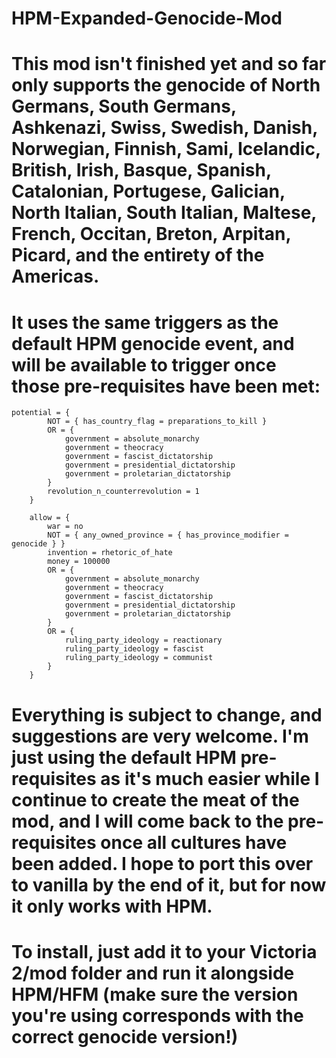 # HPM-Expanded-Genocide-Mod

# This mod isn't finished yet and so far only supports the genocide of North Germans, South Germans, Ashkenazi, Swiss, Swedish, Danish, Norwegian, Finnish, Sami, Icelandic, British, Irish, Basque, Spanish, Catalonian, Portugese, Galician, North Italian, South Italian, Maltese, French, Occitan, Breton, Arpitan, Picard, and the entirety of the Americas.

# It uses the same triggers as the default HPM genocide event, and will be available to trigger once those pre-requisites have been met:

	potential = {
			NOT = { has_country_flag = preparations_to_kill }
			OR = {
				government = absolute_monarchy
				government = theocracy
				government = fascist_dictatorship
				government = presidential_dictatorship
				government = proletarian_dictatorship
			}
			revolution_n_counterrevolution = 1
		}
		
		allow = {
			war = no
			NOT = { any_owned_province = { has_province_modifier = genocide } }
			invention = rhetoric_of_hate
			money = 100000
			OR = {
				government = absolute_monarchy
				government = theocracy
				government = fascist_dictatorship
				government = presidential_dictatorship
				government = proletarian_dictatorship
			}
			OR = {
				ruling_party_ideology = reactionary
				ruling_party_ideology = fascist
				ruling_party_ideology = communist
			}
		}
    
# Everything is subject to change, and suggestions are very welcome. I'm just using the default HPM pre-requisites as it's much easier while I continue to create the meat of the mod, and I will come back to the pre-requisites once all cultures have been added. I hope to port this over to vanilla by the end of it, but for now it only works with HPM.

# To install, just add it to your Victoria 2/mod folder and run it alongside HPM/HFM (make sure the version you're using corresponds with the correct genocide version!)
